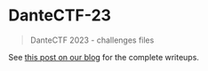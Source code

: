 # DanteCTF-23

> DanteCTF 2023 - challenges files

See [this post on our blog][1] for the complete writeups.

[1]: https://born2scan.run/writeups/2023/06/02/DanteCTF.html
